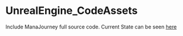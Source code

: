 # UnrealEngine_CodeAssets

Include ManaJourney full source code.
Current State can be seen [here](https://www.youtube.com/watch?v=mk1pzKtHNgo)

